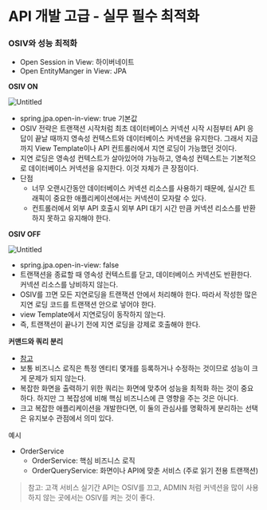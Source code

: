 # API 개발 고급 - 실무 필수 최적화

### OSIV와 성능 최적화

- Open Session in View: 하이버네이트
- Open EntityManger in View: JPA

**OSIV ON**

![Untitled](API%20%E1%84%80%E1%85%A2%E1%84%87%E1%85%A1%E1%86%AF%20%E1%84%80%E1%85%A9%E1%84%80%E1%85%B3%E1%86%B8%20-%20%E1%84%89%E1%85%B5%E1%86%AF%E1%84%86%E1%85%AE%20%E1%84%91%E1%85%B5%E1%86%AF%E1%84%89%E1%85%AE%20%E1%84%8E%E1%85%AC%E1%84%8C%E1%85%A5%E1%86%A8%E1%84%92%E1%85%AA%208763c19fd5bd4591a8546ca9d18bb2fc/Untitled.png)

- spring.jpa.open-in-view: true 기본값
- OSIV 전략은 트랜잭션 시작처럼 최초 데이터베이스 커넥션 시작 시점부터 API 응답이 끝날 때까지 영속성 컨텍스트와 데이터베이스 커넥션을 유지한다. 그래서 지금까지 View Template이나 API 컨트롤러에서 지연 로딩이 가능했던 것이다.
- 지연 로딩은 영속성 컨텍스트가 살아있어야 가능하고, 영속성 컨텍스트는 기본적으로 데이터베이스 커넥션을 유지한다. 이것 자체가 큰 장점이다.
- 단점
    - 너무 오랜시간동안 데이터베이스 커넥션 리소스를 사용하기 때문에, 실시간 트래픽이 중요한 애플리케이션에서는 커넥션이 모자랄 수 있다.
    - 컨트롤러에서 외부 API 호출시 외부 API 대기 시간 만큼 커넥션 리소스를 반환하지 못하고 유지해야 한다.

**OSIV OFF**

![Untitled](API%20%E1%84%80%E1%85%A2%E1%84%87%E1%85%A1%E1%86%AF%20%E1%84%80%E1%85%A9%E1%84%80%E1%85%B3%E1%86%B8%20-%20%E1%84%89%E1%85%B5%E1%86%AF%E1%84%86%E1%85%AE%20%E1%84%91%E1%85%B5%E1%86%AF%E1%84%89%E1%85%AE%20%E1%84%8E%E1%85%AC%E1%84%8C%E1%85%A5%E1%86%A8%E1%84%92%E1%85%AA%208763c19fd5bd4591a8546ca9d18bb2fc/Untitled%201.png)

- spring.jpa.open-in-view: false
- 트랜잭션을 종료할 때 영속성 컨텍스트를 닫고, 데이터베이스 커넥션도 반환한다. 커넥션 리소스를 낭비하지 않는다.
- OSIV를 끄면 모든 지연로딩을 트랜잭션 안에서 처리해야 한다. 따라서 작성한 많은 지연 로딩 코드를 트랜잭션 안으로 넣어야 한다.
- view Template에서 지연로딩이 동작하지 않는다.
- 즉, 트랜잭션이 끝나기 전에 지연 로딩을 강제로 호출해야 한다.

**커맨드와 쿼리 분리**

- [참고](https://en.wikipedia.org/wiki/Command%E2%80%93query_separation)
- 보통 비즈니스 로직은 특정 엔티티 몇개를 등록하거나 수정하는 것이므로 성능이 크게 문제가 되지 않는다.
- 복잡한 화면을 출력하기 위한 쿼리는 화면에 맞추어 성능을 최적화 하는 것이 중요하다. 하지만 그 복잡성에 비해 핵심 비즈니스에 큰 영향을 주는 것은 아니다.
- 크고 복잡한 애플리케이션을 개발한다면, 이 둘의 관심사를 명확하게 분리하는 선택은 유지보수 관점에서 의미 있다.

예시

- OrderService
    - OrderService: 핵심 비즈니스 로직
    - OrderQueryService: 화면이나 API에 맞춘 서비스 (주로 읽기 전용 트랜잭션)

> 참고: 고객 서비스 실기간 API는 OSIV를 끄고, ADMIN 처럼 커넥션을 많이 사용하지 않는 곳에서는 OSIV를 켜는 것이 좋다.
>